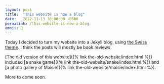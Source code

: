 ```yaml
---
layout: post
title:  "This website is now a blog"
date:   2022-11-13 10:00:00 -0500
permalink: /this-website-is-now-a-blog
emoji: 🤪
---
```

Today I decided to turn my website into a Jekyll blog, using [the Swiss theme](https://github.com/broccolini/swiss). I think the posts will mostly be book reviews.

[The old version of this website]({% link the-old-website/index.html %}) included [a snake game]({% link the-old-website/snake/index.html %}) and [a photo gallery of Maisie]({% link the-old-website/maisie/index.html %}).

More to come soon.